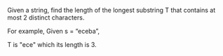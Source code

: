 Given a string, find the length of the longest substring T that contains at most 2 distinct characters.

For example, Given s = “eceba”,

T is "ece" which its length is 3.